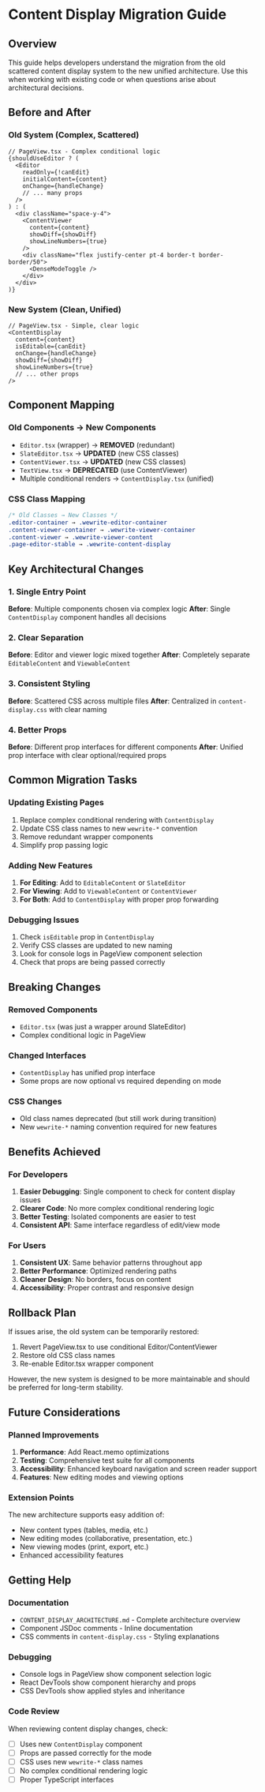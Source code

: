 # Content Display Migration Guide

## Overview

This guide helps developers understand the migration from the old scattered content display system to the new unified architecture. Use this when working with existing code or when questions arise about architectural decisions.

## Before and After

### Old System (Complex, Scattered)
```tsx
// PageView.tsx - Complex conditional logic
{shouldUseEditor ? (
  <Editor
    readOnly={!canEdit}
    initialContent={content}
    onChange={handleChange}
    // ... many props
  />
) : (
  <div className="space-y-4">
    <ContentViewer
      content={content}
      showDiff={showDiff}
      showLineNumbers={true}
    />
    <div className="flex justify-center pt-4 border-t border-border/50">
      <DenseModeToggle />
    </div>
  </div>
)}
```

### New System (Clean, Unified)
```tsx
// PageView.tsx - Simple, clear logic
<ContentDisplay
  content={content}
  isEditable={canEdit}
  onChange={handleChange}
  showDiff={showDiff}
  showLineNumbers={true}
  // ... other props
/>
```

## Component Mapping

### Old Components → New Components
- `Editor.tsx` (wrapper) → **REMOVED** (redundant)
- `SlateEditor.tsx` → **UPDATED** (new CSS classes)
- `ContentViewer.tsx` → **UPDATED** (new CSS classes)
- `TextView.tsx` → **DEPRECATED** (use ContentViewer)
- Multiple conditional renders → `ContentDisplay.tsx` (unified)

### CSS Class Mapping
```css
/* Old Classes → New Classes */
.editor-container → .wewrite-editor-container
.content-viewer-container → .wewrite-viewer-container
.content-viewer → .wewrite-viewer-content
.page-editor-stable → .wewrite-content-display
```

## Key Architectural Changes

### 1. Single Entry Point
**Before**: Multiple components chosen via complex logic
**After**: Single `ContentDisplay` component handles all decisions

### 2. Clear Separation
**Before**: Editor and viewer logic mixed together
**After**: Completely separate `EditableContent` and `ViewableContent`

### 3. Consistent Styling
**Before**: Scattered CSS across multiple files
**After**: Centralized in `content-display.css` with clear naming

### 4. Better Props
**Before**: Different prop interfaces for different components
**After**: Unified prop interface with clear optional/required props

## Common Migration Tasks

### Updating Existing Pages
1. Replace complex conditional rendering with `ContentDisplay`
2. Update CSS class names to new `wewrite-*` convention
3. Remove redundant wrapper components
4. Simplify prop passing logic

### Adding New Features
1. **For Editing**: Add to `EditableContent` or `SlateEditor`
2. **For Viewing**: Add to `ViewableContent` or `ContentViewer`
3. **For Both**: Add to `ContentDisplay` with proper prop forwarding

### Debugging Issues
1. Check `isEditable` prop in `ContentDisplay`
2. Verify CSS classes are updated to new naming
3. Look for console logs in PageView component selection
4. Check that props are being passed correctly

## Breaking Changes

### Removed Components
- `Editor.tsx` (was just a wrapper around SlateEditor)
- Complex conditional logic in PageView

### Changed Interfaces
- `ContentDisplay` has unified prop interface
- Some props are now optional vs required depending on mode

### CSS Changes
- Old class names deprecated (but still work during transition)
- New `wewrite-*` naming convention required for new features

## Benefits Achieved

### For Developers
1. **Easier Debugging**: Single component to check for content display issues
2. **Clearer Code**: No more complex conditional rendering logic
3. **Better Testing**: Isolated components are easier to test
4. **Consistent API**: Same interface regardless of edit/view mode

### For Users
1. **Consistent UX**: Same behavior patterns throughout app
2. **Better Performance**: Optimized rendering paths
3. **Cleaner Design**: No borders, focus on content
4. **Accessibility**: Proper contrast and responsive design

## Rollback Plan

If issues arise, the old system can be temporarily restored:

1. Revert PageView.tsx to use conditional Editor/ContentViewer
2. Restore old CSS class names
3. Re-enable Editor.tsx wrapper component

However, the new system is designed to be more maintainable and should be preferred for long-term stability.

## Future Considerations

### Planned Improvements
1. **Performance**: Add React.memo optimizations
2. **Testing**: Comprehensive test suite for all components
3. **Accessibility**: Enhanced keyboard navigation and screen reader support
4. **Features**: New editing modes and viewing options

### Extension Points
The new architecture supports easy addition of:
- New content types (tables, media, etc.)
- New editing modes (collaborative, presentation, etc.)
- New viewing modes (print, export, etc.)
- Enhanced accessibility features

## Getting Help

### Documentation
- `CONTENT_DISPLAY_ARCHITECTURE.md` - Complete architecture overview
- Component JSDoc comments - Inline documentation
- CSS comments in `content-display.css` - Styling explanations

### Debugging
- Console logs in PageView show component selection logic
- React DevTools show component hierarchy and props
- CSS DevTools show applied styles and inheritance

### Code Review
When reviewing content display changes, check:
- [ ] Uses new `ContentDisplay` component
- [ ] Props are passed correctly for the mode
- [ ] CSS uses new `wewrite-*` class names
- [ ] No complex conditional rendering logic
- [ ] Proper TypeScript interfaces

